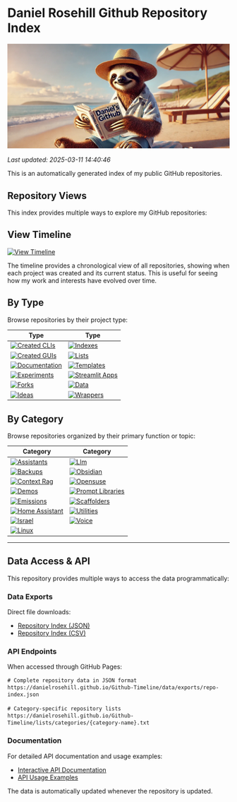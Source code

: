 # Daniel Rosehill Github Repository Index

![Banner](banners/index.png)

*Last updated: 2025-03-11 14:40:46*

This is an automatically generated index of my public GitHub repositories.

## Repository Views

This index provides multiple ways to explore my GitHub repositories:

## View Timeline
[![View Timeline](https://img.shields.io/badge/Timeline-4285F4?style=for-the-badge&logo=github&logoColor=white)](timeline.md)

The timeline provides a chronological view of all repositories, showing when each project was created and its current status. This is useful for seeing how my work and interests have evolved over time.

## By Type
Browse repositories by their project type:

| Type | Type |
|----------|----------|
| [![Created CLIs](https://img.shields.io/badge/Created_CLIs-0D47A1?style=for-the-badge&logo=github)](sections/created-clis.md) | [![Indexes](https://img.shields.io/badge/Indexes-0D47A1?style=for-the-badge&logo=github)](sections/indexes.md) |
| [![Created GUIs](https://img.shields.io/badge/Created_GUIs-0D47A1?style=for-the-badge&logo=github)](sections/created-guis.md) | [![Lists](https://img.shields.io/badge/Lists-0D47A1?style=for-the-badge&logo=github)](sections/lists.md) |
| [![Documentation](https://img.shields.io/badge/Documentation-0D47A1?style=for-the-badge&logo=github)](sections/documentation.md) | [![Templates](https://img.shields.io/badge/Templates-0D47A1?style=for-the-badge&logo=github)](sections/templates.md) |
| [![Experiments](https://img.shields.io/badge/Experiments-0D47A1?style=for-the-badge&logo=github)](sections/experiments.md) | [![Streamlit Apps](https://img.shields.io/badge/Streamlit_Apps-0D47A1?style=for-the-badge&logo=github)](sections/streamlit-apps.md) |
| [![Forks](https://img.shields.io/badge/Forks-0D47A1?style=for-the-badge&logo=github)](sections/forks.md) | [![Data](https://img.shields.io/badge/Data-0D47A1?style=for-the-badge&logo=github)](sections/data.md) |
| [![Ideas](https://img.shields.io/badge/Ideas-0D47A1?style=for-the-badge&logo=github)](sections/ideas.md) | [![Wrappers](https://img.shields.io/badge/Wrappers-0D47A1?style=for-the-badge&logo=github)](sections/wrappers.md) |

## By Category
Browse repositories organized by their primary function or topic:

| Category | Category |
|----------|----------|
| [![Assistants](https://img.shields.io/badge/Assistants-2ea44f?style=for-the-badge&logo=github)](sections/assistants.md) | [![Llm](https://img.shields.io/badge/Llm-2ea44f?style=for-the-badge&logo=github)](sections/llm.md) |
| [![Backups](https://img.shields.io/badge/Backups-2ea44f?style=for-the-badge&logo=github)](sections/backups.md) | [![Obsidian](https://img.shields.io/badge/Obsidian-2ea44f?style=for-the-badge&logo=github)](sections/obsidian.md) |
| [![Context Rag](https://img.shields.io/badge/Context_Rag-2ea44f?style=for-the-badge&logo=github)](sections/context-rag.md) | [![Opensuse](https://img.shields.io/badge/Opensuse-2ea44f?style=for-the-badge&logo=github)](sections/opensuse.md) |
| [![Demos](https://img.shields.io/badge/Demos-2ea44f?style=for-the-badge&logo=github)](sections/demos.md) | [![Prompt Libraries](https://img.shields.io/badge/Prompt_Libraries-2ea44f?style=for-the-badge&logo=github)](sections/prompt-libraries.md) |
| [![Emissions](https://img.shields.io/badge/Emissions-2ea44f?style=for-the-badge&logo=github)](sections/emissions.md) | [![Scaffolders](https://img.shields.io/badge/Scaffolders-2ea44f?style=for-the-badge&logo=github)](sections/scaffolders.md) |
| [![Home Assistant](https://img.shields.io/badge/Home_Assistant-2ea44f?style=for-the-badge&logo=github)](sections/home-assistant.md) | [![Utilities](https://img.shields.io/badge/Utilities-2ea44f?style=for-the-badge&logo=github)](sections/utilities.md) |
| [![Israel](https://img.shields.io/badge/Israel-2ea44f?style=for-the-badge&logo=github)](sections/israel.md) | [![Voice](https://img.shields.io/badge/Voice-2ea44f?style=for-the-badge&logo=github)](sections/voice.md) |
| [![Linux](https://img.shields.io/badge/Linux-2ea44f?style=for-the-badge&logo=github)](sections/linux.md) |  |

---

## Data Access & API

This repository provides multiple ways to access the data programmatically:

### Data Exports
Direct file downloads:
- [Repository Index (JSON)](data/exports/repo-index.json)
- [Repository Index (CSV)](data/exports/repo-index.csv)

### API Endpoints
When accessed through GitHub Pages:
```
# Complete repository data in JSON format
https://danielrosehill.github.io/Github-Timeline/data/exports/repo-index.json

# Category-specific repository lists
https://danielrosehill.github.io/Github-Timeline/lists/categories/{category-name}.txt
```

### Documentation
For detailed API documentation and usage examples:
- [Interactive API Documentation](https://danielrosehill.github.io/Github-Timeline/)
- [API Usage Examples](examples/api-usage.md)

The data is automatically updated whenever the repository is updated.